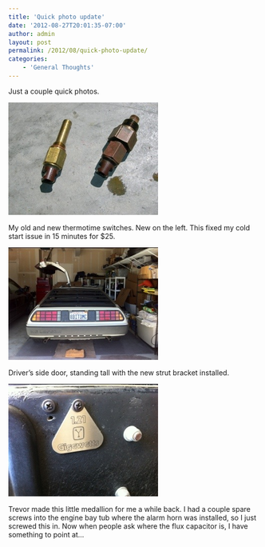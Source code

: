 ```yaml
---
title: 'Quick photo update'
date: '2012-08-27T20:01:35-07:00'
author: admin
layout: post
permalink: /2012/08/quick-photo-update/
categories:
    - 'General Thoughts'
---
```


Just a couple quick photos.

[![20120827-195858.jpg](/assets/images/2012/08/20120827-195858.jpg)](/assets/images/2012/08/20120827-195858.jpg)

My old and new thermotime switches. New on the left. This fixed my cold start issue in 15 minutes for $25.

[![20120827-195950.jpg](/assets/images/2012/08/20120827-195950.jpg)](/assets/images/2012/08/20120827-195950.jpg)

Driver’s side door, standing tall with the new strut bracket installed.

[![20120827-200028.jpg](/assets/images/2012/08/20120827-200028.jpg)](/assets/images/2012/08/20120827-200028.jpg)

Trevor made this little medallion for me a while back. I had a couple spare screws into the engine bay tub where the alarm horn was installed, so I just screwed this in. Now when people ask where the flux capacitor is, I have something to point at…